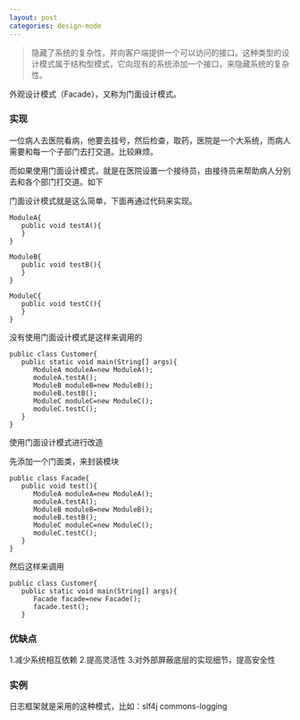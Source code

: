```yaml
---
layout: post
categories: design-mode
---
```

> 隐藏了系统的复杂性，并向客户端提供一个可以访问的接口。这种类型的设计模式属于结构型模式，它向现有的系统添加一个接口，来隐藏系统的复杂性。

 外观设计模式（Facade），又称为门面设计模式。

### 实现

一位病人去医院看病，他要去挂号，然后检查，取药，医院是一个大系统，而病人需要和每一个子部门去打交道。比较麻烦。

而如果使用门面设计模式，就是在医院设置一个接待员，由接待员来帮助病人分别去和各个部门打交道。如下

门面设计模式就是这么简单，下面再通过代码来实现。

```
ModuleA{
   public void testA(){
   }
}

ModuleB{
   public void testB(){
   }
}

ModuleC{
   public void testC(){
   }
}
```


没有使用门面设计模式是这样来调用的

```
public class Customer{
   public static void main(String[] args){
      ModuleA moduleA=new ModuleA();
      moduleA.testA();
      ModuleB moduleB=new ModuleB();
      moduleB.testB();
      ModuleC moduleC=new ModuleC();
      moduleC.testC();
   }
}
```


使用门面设计模式进行改造

先添加一个门面类，来封装模块

```
public class Facade{
   public void test(){
      ModuleA moduleA=new ModuleA();
      moduleA.testA();
      ModuleB moduleB=new ModuleB();
      moduleB.testB();
      ModuleC moduleC=new ModuleC();
      moduleC.testC();
   }
}
```

然后这样来调用

```
public class Customer{
   public static void main(String[] args){
      Facade facade=new Facade();
      facade.test();
   }
```

### 优缺点

1.减少系统相互依赖 2.提高灵活性 3.对外部屏蔽底层的实现细节，提高安全性

### 实例

日志框架就是采用的这种模式，比如：slf4j   commons-logging

